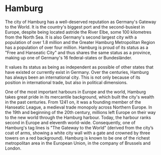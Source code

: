 # Hamburg
The city of Hamburg has a well-deserved reputation as Germany's Gateway to
the World. It is the country's biggest port and the second-busiest in Europe,
despite being located astride the River Elbe, some 100 kilometres from the
North Sea. It is also Germany's second largest city with a population of over
1.8 million and the Greater Hamburg Metropolitan Region has a population of
over four million. Hamburg is proud of its status as a "Free and Hanseatic
City" and thus shares the same status as a province, making up one of Germany's
16 federal-states or Bundesländer.

It values its status as being as independent as possible of other states that
have existed or currently exist in Germany. Over the centuries, Hamburg has
always been an international city. This is not only because of its position in
international trade, but also in political dimensions.

One of the most important harbours in Europe and the world, Hamburg takes great
pride in its mercantile background, which built the city's wealth in the past
centuries. From 1241 on, it was a founding member of the Hanseatic League, a
medieval trade monopoly across Northern Europe. In the 19th and beginning of
the 20th century, millions left Europe on their way to the new world through
the Hamburg harbour. Today, the harbour ranks second in Europe and eleventh
world-wide. Consequently, one of Hamburg's tag lines is "The Gateway to the
World" (derived from the city’s coat of arms, showing a white city wall with a
gate and crowned by three towers on a red background). Hamburg is known to be
one of the richest metropolitan area in the European Union, in the company of
Brussels and London.
